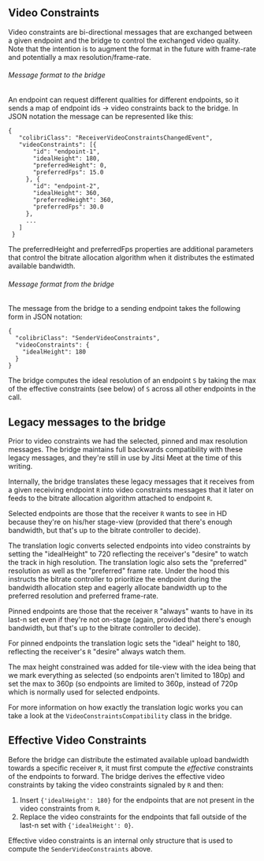 ## Video Constraints

Video constraints are bi-directional messages that are exchanged between a given
endpoint and the bridge to control the exchanged video quality. Note that the
intention is to augment the format in the future with frame-rate and potentially
a max resolution/frame-rate.

###### Message format to the bridge

An endpoint can request different qualities for different endpoints, so it sends
a map of endpoint ids -> video constraints back to the bridge. In JSON notation
the message can be represented like this:

    {
       "colibriClass": "ReceiverVideoConstraintsChangedEvent",
       "videoConstraints": [{
           "id": "endpoint-1",
           "idealHeight": 180,
           "preferredHeight": 0,
           "preferredFps": 15.0
         }, {
           "id": "endpoint-2",
           "idealHeight": 360,
           "preferredHeight": 360,
           "preferredFps": 30.0
         },
         ...
       ]
     }

The preferredHeight and preferredFps properties are additional parameters that
control the bitrate allocation algorithm when it distributes the estimated
available bandwidth.

###### Message format from the bridge

The message from the bridge to a sending endpoint takes the following form in
JSON notation:

    {
      "colibriClass": "SenderVideoConstraints",
      "videoConstraints": {
        "idealHeight": 180
      }
    }

The bridge computes the ideal resolution of an endpoint ```S``` by taking the
max of the effective constraints (see below) of ```S``` across all other
endpoints in the call. 

## Legacy messages to the bridge

Prior to video constraints we had the selected, pinned and max resolution
messages. The bridge maintains full backwards compatibility with these legacy
messages, and they're still in use by Jitsi Meet at the time of this writing.

Internally, the bridge translates these legacy messages that it receives from
a given receiving endpoint ```R``` into video constraints messages that it later
on feeds to the bitrate allocation algorithm attached to endpoint ```R```.

Selected endpoints are those that the receiver ```R``` wants to see in HD
because they're on his/her stage-view (provided that there's enough bandwidth,
but that's up to the bitrate controller to decide).

The translation logic converts selected endpoints into video constraints by
setting the "idealHeight" to 720 reflecting the receiver's "desire" to watch the
track in high resolution. The translation logic also sets the "preferred"
resolution as well as the "preferred" frame rate. Under the hood this instructs
the bitrate controller to prioritize the endpoint during the bandwidth
allocation step and eagerly allocate bandwidth up to the preferred resolution
and preferred frame-rate.

Pinned endpoints are those that the receiver ```R``` "always" wants to have in
its last-n set even if they're not on-stage (again, provided that there's
enough bandwidth, but that's up to the bitrate controller to decide).

For pinned endpoints the translation logic sets the "ideal" height to 180,
reflecting the receiver's ```R``` "desire" always watch them.

The max height constrained was added for tile-view with the idea being that we
mark everything as selected (so endpoints aren't limited to 180p) and
set the max to 360p (so endpoints are limited to 360p, instead of 720p
which is normally used for selected endpoints.

For more information on how exactly the translation logic works you can take a
look at the ```VideoConstraintsCompatibility``` class in the bridge.

## Effective Video Constraints

Before the bridge can distribute the estimated available upload bandwidth
towards a specific receiver ```R```, it must first compute the _effective_
constraints of the endpoints to forward. The bridge derives the effective video
constraints by taking the video constraints signaled by ```R``` and then:

1. Insert ```{'idealHeight': 180}``` for the endpoints that are not present
   in the video constraints from ```R```.
2. Replace the video constraints for the endpoints that fall outside of the
   last-n set with ```{'idealHeight': 0}```.
   
Effective video constraints is an internal only structure that is used to
compute the `SenderVideoConstraints` above.